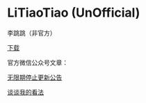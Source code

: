 # LiTiaoTiao (UnOfficial)
李跳跳（非官方）

[下载](https://github.com/Ayx03/LiTiaoTiao/raw/main/%E6%B4%BE%E5%A4%A7%E6%98%9F2.2.apk)

官方微信公众号文章：

[无限期停止更新公告](https://mp.weixin.qq.com/s/ha6hHr40umlj-ExHdGFXXw)

[谈谈我的看法](https://mp.weixin.qq.com/s/gsC9STZlGrPNNEKUV4btkA)
